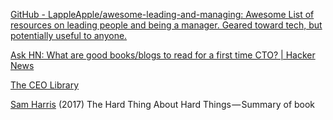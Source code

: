 
[GitHub - LappleApple/awesome-leading-and-managing: Awesome List of resources on leading people and being a manager. Geared toward tech, but potentially useful to anyone.](https://github.com/LappleApple/awesome-leading-and-managing)

[Ask HN: What are good books/blogs to read for a first time CTO? | Hacker News](https://news.ycombinator.com/item?id=38803092)

[The CEO Library](https://theceolibrary.com/)

[Sam Harris](https://medium.com/growth-mindset-podcast/the-hard-thing-about-hard-things-summary-51ea0213e837)
(2017) The Hard Thing About Hard Things — Summary of book
